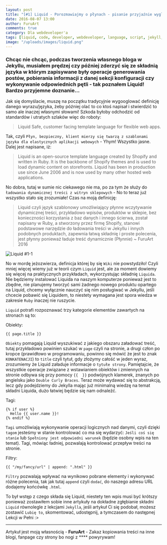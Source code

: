 ```yaml
---
layout: post
title: "[#1] Liquid - Porozmawiajmy o płynach - pisanie przyjaźnie wyglądających skryptów"
date: 2016-08-07 13:00
author: FuruArt
comments: true
category: Dla webdeveloper'a
tags: [liquid, code, developer, webdeveloper, language, script, jekyll, brackets, config, yaml, configuration, mustaches, curly, braces]
image: "/uploads/images/liquid.png"
---
```

### Chcąc nie chcąc, podczas tworzenia własnego bloga w Jekyllu, musiałem prędzej czy później zderzyć się ze składnią języka w którym zapisywane były operacje generowania postów, pobierania informacji z danej sekcji konfiguracji czy wykonywanie odpowiednich pętli - tak poznałem Liquid! Bardzo przyjemne doznanie...

<!--more-->

Jak się domyślacie, muszę na początku tradycyjnie wygooglować definicję danego wyrazu/języka, żeby później olać to co ktoś napisał i stwierdzić to samo ale inaczej własnymi słowami! Szkoda byłoby odchodzić od standardów i utratych szlaków więc do roboty:

> Liquid
Safe, customer facing template language for flexible web apps.

Tak, czyli `Płyn, bezpieczny, klient mierzy się twarzą z szablonami języka dla elastycznych aplikacji webowych` - Yhym! Wszystko jasne. Dalej jest napisane, iż: 

> Liquid is an open-source template language created by Shopify and written in Ruby. It is the backbone of Shopify themes and is used to load dynamic content on storefronts.
Liquid has been in production use since June 2006 and is now used by many other hosted web applications.

No dobra, tutaj w sumie nic ciekawego nie ma, po za tym że służy do `ładowania dynamicznej treści z witryn sklepowych` - No to teraz już wszystko stało się zrozumiałe! Czas na moją definicję:

> Liquid czyli język szablonowy umożliwiający płynne wczytywanie dynamicznej treści, przykładowo wpisów, produktów w sklepie, bez konieczności korzystania z baz danych i innego ścierwa, został napisany w Ruby, a stworzony przez firmę Shopify, stanowi podstawowe narzędzie do ładowania treści w Jekyllu i innych podobnych produktach, zapewnia łatwą składnię i proste polecenia, jest płynny ponieważ ładuje treść dynamicznie (Płynnie)
~ FuruArt 2016

![Liquid #1-1](http://i1.kym-cdn.com/photos/images/original/000/138/246/tumblr_lltzgnHi5F1qzib3wo1_400.jpg)

No w mordę jeżozwierza, definicja której by się `Wiki` nie powstydziło! Czyli mniej więcej wiemy już w teorii czym `Liquid` jest, ale za moment dowiemy się więcej na praktycznych przykładach, wykorzystując składnię `Liquida`. Nie będziemy instalować Liquida na naszym komputerze ponieważ jest to zbędne, nie planujemy tworzyć sami żadnego nowego produktu opartego na Liquid, chcemy wyłącznie nauczyć się nim posługiwać w Jekyllu, jeśli chcecie pobawić się Liquidem, to niestety wymagana jest spora wiedza w zakresie `Ruby` inaczej nie ruszycie. 

`Liquid` potrafi rozpoznawać trzy kategorie elementów zawartych na stronach są to:

Obiekty:

```liquid
{{ page.title }}
```

`Obiekty` pomagają Liquid wyszukiwać z jakiego obszaru załadować treść, tutaj przykładowo powinien szukać w `page` czyli na stronie, a drugi człon po kropce (prawidłowo w programowaniu, powinno się mówić że jest to znak `KONKATENACJI`) to `title` czyli tytuł, gdy złożymy całość w jeden wyraz, zrozumiemy że Liquid załaduje informacje o `tytułe strony`. Pamiętajcie, że wszystkie operacje związane z wstawianiem obiektów i zmiennych na stronie odbywa się przy pomocy `{{  }}` podwójnych klamerek, znanych po angielsku jako `Double Curly Braces`. Teraz może wydawać się to abstrakcją, lecz gdy podejdziemy do Jekylla mając już minimalną wiedzę na temat składni Liquida, dużo łatwiej będzie się nam odnaleźć. 

Tagi:

```liquid
{% if user %}
  Hello {{ user.name }}!
{% endif %}
```

`Tagi` umożliwiają wykonywanie operacji logicznych nad danymi, czyli dzięki `tagom` jesteśmy w stanie kontrolować co ma się wydarzyć: `Jeśli coś się stanie` lub `Spełniony jest odpowiedni warunek` (będzie osobny wpis na ten temat). Tagi, mówiąc ładniej, pozwalają kontrolować przepływ treści na stronie.

Filtry:

```liquid
{{ "/my/fancy/url" | append: ".html" }}
```

`Filtry` pozwalają wpływać na wynikowo pobrane elementy i wykonywać różne polecenia, tak jak tutaj `append` czyli `dodać`, do naszego adresu URL dodajemy końcówkę `.html`. 

To był wstęp z czego składa się Liquid, niestety ten wpis musi być krótszy ponieważ zostawiłem sobie inne artykuły na dokładne zgłębianie składni `Liquid` równolegle z lekcjami `Jekylla`, jeśli artykuł Ci się podobał, możesz zostawić `Lubię to`, skomentować, udostępnij, a tymczasem do następnej Lekcji w Pełni :>

---

Artykuł jest moją własnością - **FuruArt** - Zakaz kopiowania treści na inne blogi, fanpage czy strony bo nogi z **** powyrywam!
